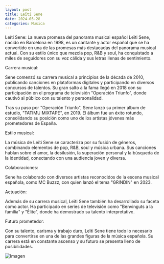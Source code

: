 ```yaml
---
layout: post
title: Leïti Sene
date: 2024-05-28
categories: Musica
---
```


Leïti Sene: La nueva promesa del panorama musical español
Leïti Sene, nacido en Barcelona en 1998, es un cantante y actor español que se ha convertido en una de las promesas más destacadas del panorama musical actual. Con su estilo único que mezcla pop, R&B y soul, ha conquistado a miles de seguidores con su voz cálida y sus letras llenas de sentimiento.

Carrera musical:

Sene comenzó su carrera musical a principios de la década de 2010, publicando canciones en plataformas digitales y participando en diversos concursos de talentos. Su gran salto a la fama llegó en 2018 con su participación en el programa de televisión "Operación Triunfo", donde cautivó al público con su talento y personalidad.

Tras su paso por "Operación Triunfo", Sene lanzó su primer álbum de estudio, "TATIMU MIXTAPE", en 2019. El álbum fue un éxito rotundo, consolidando su posición como uno de los artistas jóvenes más prometedores de España.

Estilo musical:

La música de Leïti Sene se caracteriza por su fusión de géneros, combinando elementos de pop, R&B, soul y música urbana. Sus canciones hablan sobre el amor, la desilusión, la superación personal y la búsqueda de la identidad, conectando con una audiencia joven y diversa.

Colaboraciones:

Sene ha colaborado con diversos artistas reconocidos de la escena musical española, como MC Buzzz, con quien lanzó el tema "GRINDIN" en 2023.

Actuación:

Además de su carrera musical, Leïti Sene también ha desarrollado su faceta como actor. Ha participado en series de televisión como "Benvinguts a la família" y "Élite", donde ha demostrado su talento interpretativo.

Futuro prometedor:

Con su talento, carisma y trabajo duro, Leïti Sene tiene todo lo necesario para convertirse en una de las grandes figuras de la música española. Su carrera está en constante ascenso y su futuro se presenta lleno de posibilidades.

![Imagen](https://www.elnacional.cat/uploads/s1/14/46/61/13/leitisene-52.jpeg)